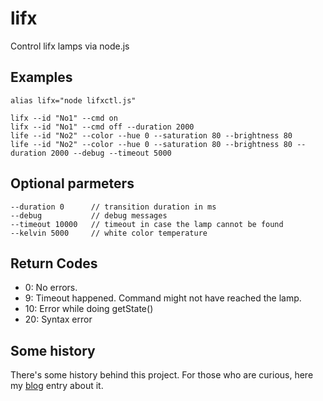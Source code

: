 # lifx

Control lifx lamps via node.js

## Examples

```
alias lifx="node lifxctl.js"

lifx --id "No1" --cmd on
lifx --id "No1" --cmd off --duration 2000
life --id "No2" --color --hue 0 --saturation 80 --brightness 80
life --id "No2" --color --hue 0 --saturation 80 --brightness 80 --duration 2000 --debug --timeout 5000
```

## Optional parmeters

```
--duration 0      // transition duration in ms
--debug           // debug messages
--timeout 10000   // timeout in case the lamp cannot be found
--kelvin 5000     // white color temperature
```

## Return Codes

* 0: No errors.
* 9: Timeout happened. Command might not have reached the lamp.
* 10: Error while doing getState()
* 20: Syntax error

## Some history

There's some history behind this project.
For those who are curious, here my [blog](http://harald.studiokubota.com/wordpress/index.php/2016/04/30/my-lifx-bulbs-resurrected/) entry about it.
